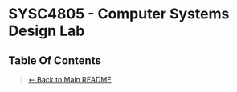 # SYSC4805 - Computer Systems Design Lab

## Table Of Contents

> [← Back to Main README](../../README.md)
